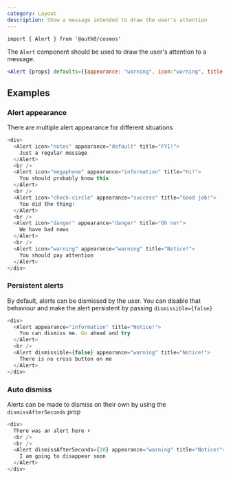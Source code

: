 ```yaml
---
category: Layout
description: Show a message intended to draw the user's attention
---
```


`import { Alert } from '@auth0/cosmos'`

The `Alert` component should be used to draw the user's attention to a message.

```jsx
<Alert {props} defaults={{appearance: "warning", icon:"warning", title: "Notice!"}}>This is an important message!</Alert>
```

## Examples

### Alert appearance

There are multiple alert appearance for different situations

```js
<div>
  <Alert icon="notes" appearance="default" title="FYI!">
    Just a regular message
  </Alert>
  <br />
  <Alert icon="megaphone" appearance="information" title="Hi!">
    You should probably know this
  </Alert>
  <br />
  <Alert icon="check-circle" appearance="success" title="Good job!">
    You did the thing!
  </Alert>
  <br />
  <Alert icon="danger" appearance="danger" title="Oh no!">
    We have bad news
  </Alert>
  <br />
  <Alert icon="warning" appearance="warning" title="Notice!">
    You should pay attention
  </Alert>
</div>
```

### Persistent alerts

By default, alerts can be dismissed by the user. You can disable that behaviour and make the alert persistent by passing `dismissible={false}`

```js
<div>
  <Alert appearance="information" title="Notice!">
    You can dismiss me. Go ahead and try
  </Alert>
  <br />
  <Alert dismissible={false} appearance="warning" title="Notice!">
    There is no cross button on me
  </Alert>
</div>
```

### Auto dismiss

Alerts can be made to dismiss on their own by using the `dismissAfterSeconds` prop

```js
<div>
  There was an alert here ⬇️
  <br />
  <br />
  <Alert dismissAfterSeconds={10} appearance="warning" title="Notice!">
    I am going to disappear soon
  </Alert>
</div>
```
